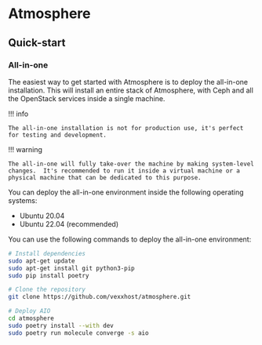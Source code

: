 # Atmosphere

## Quick-start

### All-in-one

The easiest way to get started with Atmosphere is to deploy the all-in-one
installation.  This will install an entire stack of Atmosphere, with Ceph
and all the OpenStack services inside a single machine.

!!! info

    The all-in-one installation is not for production use, it's perfect
    for testing and development.

!!! warning

    The all-in-one will fully take-over the machine by making system-level
    changes.  It's recommended to run it inside a virtual machine or a
    physical machine that can be dedicated to this purpose.

You can deploy the all-in-one environment inside the following operating
systems:

- Ubuntu 20.04
- Ubuntu 22.04 (recommended)

You can use the following commands to deploy the all-in-one environment:

```bash
# Install dependencies
sudo apt-get update
sudo apt-get install git python3-pip
sudo pip install poetry

# Clone the repository
git clone https://github.com/vexxhost/atmosphere.git

# Deploy AIO
cd atmosphere
sudo poetry install --with dev
sudo poetry run molecule converge -s aio
```
